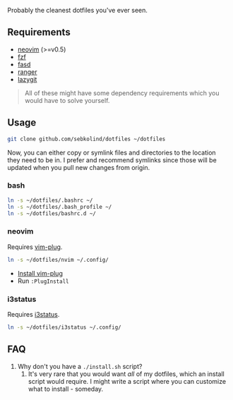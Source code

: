Probably the cleanest dotfiles you've ever seen.

## Requirements

- [neovim](https://github.com/neovim/neovim) (>=v0.5)
- [fzf](https://github.com/junegunn/fzf)
- [fasd](https://github.com/clvv/fasd)
- [ranger](https://github.com/ranger/ranger)
- [lazygit](https://github.com/jesseduffield/lazygit)

> All of these might have some dependency requirements which you would have to solve yourself.

## Usage

```bash
git clone github.com/sebkolind/dotfiles ~/dotfiles
```

Now, you can either copy or symlink files and directories to the location they need to be in. I prefer and recommend symlinks since those will be updated when you pull new changes from origin.

### bash

```bash
ln -s ~/dotfiles/.bashrc ~/
ln -s ~/dotfiles/.bash_profile ~/
ln -s ~/dotfiles/bashrc.d ~/
```

### neovim

Requires [vim-plug](https://github.com/junegunn/vim-plug).

```bash
ln -s ~/dotfiles/nvim ~/.config/
```

- [Install vim-plug](https://github.com/junegunn/vim-plug)
- Run `:PlugInstall`

### i3status

Requires [i3status](https://github.com/i3/i3status).

```bash
ln -s ~/dotfiles/i3status ~/.config/
```

## FAQ

1. Why don't you have a `./install.sh` script?
    1. It's very rare that you would want _all_ of my dotfiles, which an install script would require. I might write a script where you can customize what to install - someday.

